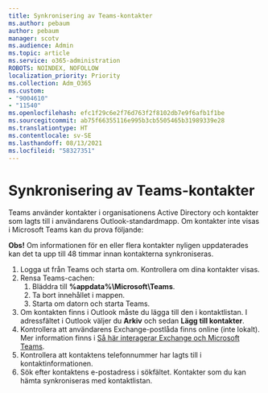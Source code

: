 ```yaml
---
title: Synkronisering av Teams-kontakter
ms.author: pebaum
author: pebaum
manager: scotv
ms.audience: Admin
ms.topic: article
ms.service: o365-administration
ROBOTS: NOINDEX, NOFOLLOW
localization_priority: Priority
ms.collection: Adm_O365
ms.custom:
- "9004610"
- "11540"
ms.openlocfilehash: efc1f29c6e2f76d763f2f8102db7e9f6afb1f1be
ms.sourcegitcommit: ab75f66355116e995b3cb5505465b31989339e28
ms.translationtype: HT
ms.contentlocale: sv-SE
ms.lasthandoff: 08/13/2021
ms.locfileid: "58327351"
---
```

# <a name="teams-contacts-sync"></a>Synkronisering av Teams-kontakter

Teams använder kontakter i organisationens Active Directory och kontakter som lagts till i användarens Outlook-standardmapp. Om kontakter inte visas i Microsoft Teams kan du prova följande:

**Obs!** Om informationen för en eller flera kontakter nyligen uppdaterades kan det ta upp till 48 timmar innan kontakterna synkroniseras.

1. Logga ut från Teams och starta om. Kontrollera om dina kontakter visas.
1. Rensa Teams-cachen:
    1. Bläddra till **%appdata%\Microsoft\Teams**.
    1. Ta bort innehållet i mappen.
    1. Starta om datorn och starta Teams.
1. Om kontakten finns i Outlook måste du lägga till den i kontaktlistan. I adressfältet i Outlook väljer du **Arkiv** och sedan **Lägg till kontakter**.
1. Kontrollera att användarens Exchange-postlåda finns online (inte lokalt). Mer information finns i [Så här interagerar Exchange och Microsoft Teams](https://docs.microsoft.com/microsoftteams/exchange-teams-interact).
1. Kontrollera att kontaktens telefonnummer har lagts till i kontaktinformationen.
1. Sök efter kontaktens e-postadress i sökfältet. Kontakter som du kan hämta synkroniseras med kontaktlistan.
